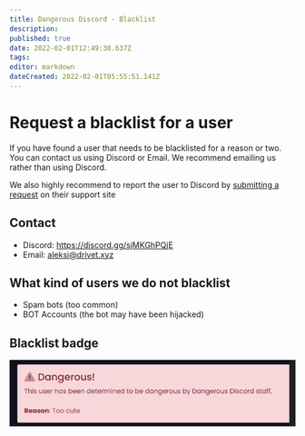 ```yaml
---
title: Dangerous Discord - Blacklist
description: 
published: true
date: 2022-02-01T12:49:38.637Z
tags: 
editor: markdown
dateCreated: 2022-02-01T05:55:51.141Z
---
```


# Request a blacklist for a user
If you have found a user that needs to be blacklisted for a reason or two. You can contact us using Discord or Email. We recommend emailing us rather than using Discord. 

We also highly recommend to report the user to Discord by [submitting a request](https://support.discord.com/hc/en-us/requests/new) on their support site

## Contact
- Discord: https://discord.gg/sjMKGhPQjE
- Email: [aleksi@drivet.xyz](mailto:aleksi@drivet.xyz)

## What kind of users we do not blacklist
- Spam bots (too common)
- BOT Accounts (the bot may have been hijacked)



## Blacklist badge
![dd-blacklisted-user.png](/dd-blacklisted-user.png)